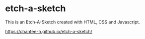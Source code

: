 # etch-a-sketch

This is an Etch-A-Sketch created with HTML, CSS and Javascript.

https://chantee-h.github.io/etch-a-sketch/
